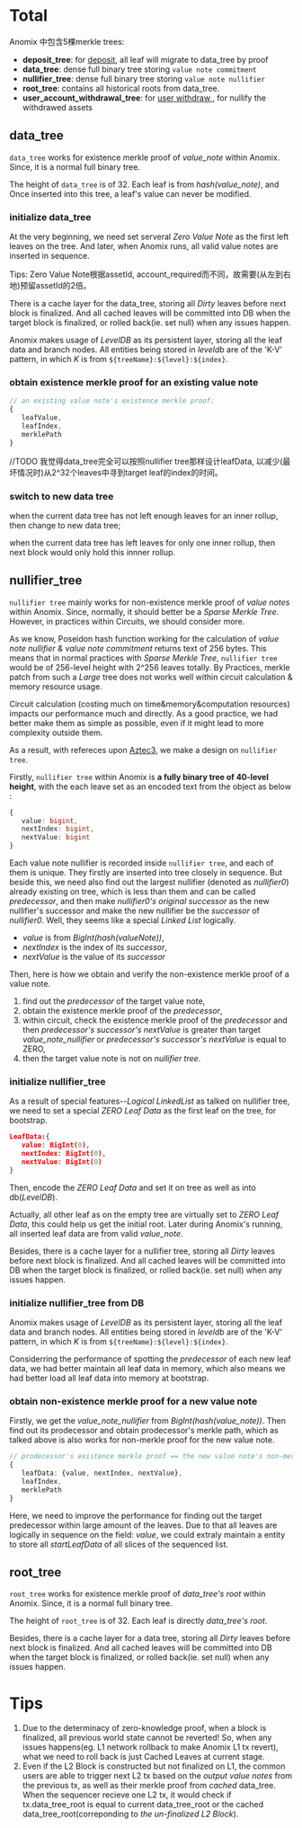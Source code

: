 # Total
Anomix 中包含5棵merkle trees: 
* **deposit_tree**: for [deposit](./deposit_contract.md), all leaf will migrate to data_tree by proof
* **data_tree**: dense full binary tree storing `value note commitment`
* **nullifier_tree**: dense full binary tree storing `value note nullifier`
* **root_tree**: contains all historical roots from data_tree.
* **user_account_withdrawal_tree**: for [ user withdraw ](./withdraw_contract.md), for nullify the withdrawed assets 

## data_tree
`data_tree` works for existence merkle proof of *value_note* within Anomix. Since, it is a normal full binary tree. 

The height of `data_tree` is of 32. Each leaf is from *hash(value_note)*, and Once inserted into this tree, a leaf's value can never be modified. 

### initialize data_tree
At the very beginning, we need set serveral *Zero Value Note* as the first left leaves on the tree. And later, when Anomix runs, all valid value notes are inserted in sequence.

Tips: Zero Value Note根据assetId, account_required而不同，故需要(从左到右地)预留assetId的2倍。

There is a cache layer for the data_tree, storing all *Dirty* leaves before next block is finalized. And all cached leaves will be committed into DB when the target block is finalized, or rolled back(ie. set null) when any issues happen.

Anomix makes usage of *LevelDB* as its persistent layer, storing all the leaf data and branch nodes. All entities being stored in *leveldb* are of the 'K-V' pattern, in which *K* is from `${treeName}:${level}:${index}`.

### obtain existence merkle proof for an existing value note
```ts
// an existing value note's existence merkle proof:
{
   leafValue,
   leafIndex,
   merklePath
}
```

//TODO 我觉得data_tree完全可以按照nullifier tree那样设计leafData, 以减少(最坏情况时)从2^32个leaves中寻到target leaf的index的时间。

### switch to new data tree
when the current data tree has not left enough leaves for an inner rollup, then change to new data tree;

when the current data tree has left leaves for only one inner rollup, then next block would only hold this innner rollup.

## nullifier_tree
`nullifier tree` mainly works for non-existence merkle proof of *value notes* within Anomix. Since, normally, it should better be a *Sparse Merkle Tree*. However, in practices within Circuits, we should consider more.

As we know, Poseidon hash function working for the calculation of *value note nullifier & value note commitment* returns text of 256 bytes. This means that in normal practices with *Sparse Merkle Tree*, `nullifier tree` would be of 256-level height with 2^256 leaves totally. By Practices, merkle patch from such a *Large* tree does not works well within circuit calculation & memory resource usage.

Circuit calculation (costing much on time&memory&computation resources) impacts our performance much and directly. As a good practice, we had better make them as simple as possible, even if it might lead to more complexity outside them.

As a result, with refereces upon [Aztec3](https://docs.aztec.network/aztec/protocol/trees/indexed-merkle-tree), we make a design on `nullifier tree`.

Firstly, `nullifier tree` within Anomix is **a fully binary tree of 40-level height**, with the each leave set as an encoded text from the object as below :
```ts
{
   value: bigint,
   nextIndex: bigint,
   nextValue: bigint
}
```
Each value note nullifier is recorded inside `nullifier tree`, and each of them is unique. They firstly are inserted into tree closely in sequence. But beside this, we need also find out the largest nullifier (denoted as *nullifier0*) already existing on tree, which is less than them and can be called *predecessor*, and then make *nullifier0's original successor* as the new nullifier's successor and make the new nullifier be the *successor* of *nullifier0*. Well, they seems like a special *Linked List* logically.

* *value* is from *BigInt(hash(valueNote))*, 
* *nextIndex* is the index of its *successor*,
* *nextValue* is the value of its *successor*

Then, here is how we obtain and verify the non-existence merkle proof of a value note.
1. find out the *predecessor* of the target value note,
2. obtain the existence merkle proof of the *predecessor*,
3. within circuit, check the existence merkle proof of the *predecessor* and then *predecessor's successor's nextValue* is greater than target *value_note_nullifier* or  *predecessor's successor's nextValue* is equal to ZERO,
4. then the target value note is not on *nullifier tree*.

### initialize nullifier_tree
As a result of special features--*Logical LinkedList* as talked on nullifier tree, we need to set a special *ZERO Leaf Data* as the first leaf on the tree, for bootstrap.
```JSON
LeafData:{
   value: BigInt(0),
   nextIndex: BigInt(0),
   nextValue: BigInt(0)
}
```

Then, encode the *ZERO Leaf Data* and set it on tree as well as into db(*LevelDB*).

Actually, all other leaf as on the empty tree are virtually set to *ZERO Leaf Data*, this could help us get the initial root. Later during Anomix's running, all inserted leaf data are from valid *value_note*.

Besides, there is a cache layer for a nullifier tree, storing all *Dirty* leaves before next block is finalized. And all cached leaves will be committed into DB when the target block is finalized, or rolled back(ie. set null) when any issues happen.

### initialize nullifier_tree from DB
Anomix makes usage of *LevelDB* as its persistent layer, storing all the leaf data and branch nodes. All entities being stored in *leveldb* are of the 'K-V' pattern, in which *K* is from `${treeName}:${level}:${index}`.

Considerring the performance of spotting the *predecessor* of each new leaf data, we had better maintain all leaf data in memory, which also means we had better load all leaf data into memory at bootstrap.

### obtain non-existence merkle proof for a new value note
Firstly, we get the *value_note_nullifier* from *BigInt(hash(value_note))*. Then find out its prodecessor and obtain prodecessor's merkle path, which as talked above is also works for non-merkle proof for the new value note.
```ts
// prodecessor's existence merkle proof == the new value note's non-merkle proof:
{
   leafData: {value, nextIndex, nextValue},
   leafIndex,
   merklePath
}
```

Here, we need to improve the performance for finding out the target predecessor within large amount of the leaves. Due to that all leaves are logically in sequence on the field: *value*, we could extraly maintain a entity to store all *startLeafData* of all slices of the sequenced list.

## root_tree
`root_tree` works for existence merkle proof of *data_tree's root* within Anomix. Since, it is a normal full binary tree. 

The height of `root_tree` is of 32. Each leaf is directly *data_tree's root*. 

Besides, there is a cache layer for a data tree, storing all *Dirty* leaves before next block is finalized. And all cached leaves will be committed into DB when the target block is finalized, or rolled back(ie. set null) when any issues happen.


# Tips
1. Due to the determinacy of zero-knowledge proof, when a block is finalized, all previous world state cannot be reverted! So, when any issues happens(eg. L1 network rollback to make Anomix L1 tx revert), what we need to roll back is just Cached Leaves at current stage.
2. Even if the L2 Block is constructed but not finalized on L1, the common users are able to trigger next L2 tx based on the *output value notes* from the previous tx, as well as their merkle proof from *cached* data_tree. When the sequencer recieve one L2 tx, it would check if tx.data_tree_root is equal to current data_tree_root or the cached data_tree_root(correponding to *the un-finalized L2 Block*).
